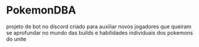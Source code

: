# PokemonDBA
projeto de bot no discord criado para auxiliar novos jogadores que queiram se aprofundar no mundo das builds e habilidades individuais dos pokemons do unite

